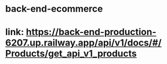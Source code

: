 ﻿# back-end-ecommerce
 
# link: https://back-end-production-6207.up.railway.app/api/v1/docs/#/Products/get_api_v1_products

